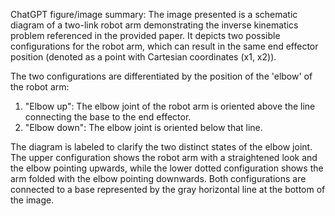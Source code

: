 ChatGPT figure/image summary: The image presented is a schematic diagram of a two-link robot arm demonstrating the inverse kinematics problem referenced in the provided paper. It depicts two possible configurations for the robot arm, which can result in the same end effector position (denoted as a point with Cartesian coordinates (x1, x2)). 

The two configurations are differentiated by the position of the 'elbow' of the robot arm:

1. "Elbow up": The elbow joint of the robot arm is oriented above the line connecting the base to the end effector.
2. "Elbow down": The elbow joint is oriented below that line.

The diagram is labeled to clarify the two distinct states of the elbow joint. The upper configuration shows the robot arm with a straightened look and the elbow pointing upwards, while the lower dotted configuration shows the arm folded with the elbow pointing downwards. Both configurations are connected to a base represented by the gray horizontal line at the bottom of the image.
